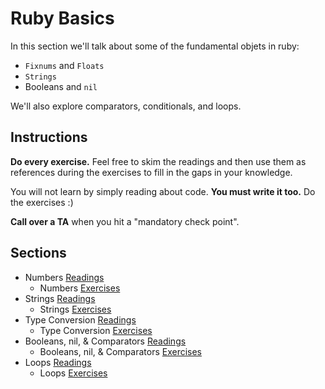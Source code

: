 # Ruby Basics

In this section we'll talk about some of the fundamental objets in ruby:
  * `Fixnums` and `Floats`
  * `Strings`
  * Booleans and `nil`

We'll also explore comparators, conditionals, and loops.

## Instructions

**Do every exercise.**  Feel free to skim the readings and then use them as references during the exercises to fill in the gaps in your knowledge.

You will not learn by simply reading about code. **You must write it too.** Do the exercises :)

**Call over a TA** when you hit a "mandatory check point".

## Sections

* Numbers [Readings](./numbers_readings.md)
  * Numbers [Exercises](./numbers_exercises.md)
* Strings [Readings](./strings_readings.md)
  * Strings [Exercises](./strings_exercises.md)
* Type Conversion [Readings](./type_conversion_readings.md)
  * Type Conversion [Exercises](./type_conversion_exercises.md)
* Booleans, nil, & Comparators [Readings](./booleans_and_comparators.md)
  * Booleans, nil, & Comparators [Exercises](./booleans_and_comparators.md)
* Loops [Readings](./loops_readings.md)
  * Loops [Exercises](./loops_exercises.md)
